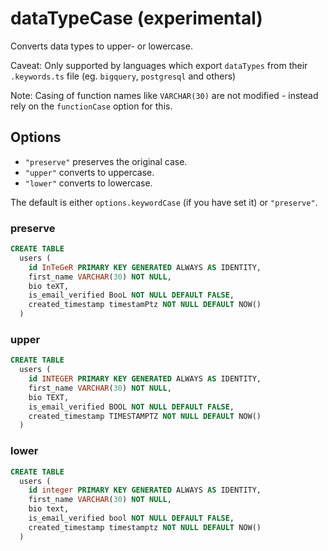 # dataTypeCase (experimental)

Converts data types to upper- or lowercase.

Caveat: Only supported by languages which export `dataTypes` from their `.keywords.ts` file (eg. `bigquery`, `postgresql` and others)

Note: Casing of function names like `VARCHAR(30)` are not modified - instead rely on the `functionCase` option for this.

## Options

- `"preserve"` preserves the original case.
- `"upper"` converts to uppercase.
- `"lower"` converts to lowercase.

The default is either `options.keywordCase` (if you have set it) or `"preserve"`.

### preserve

```sql
CREATE TABLE
  users (
    id InTeGeR PRIMARY KEY GENERATED ALWAYS AS IDENTITY,
    first_name VARCHAR(30) NOT NULL,
    bio teXT,
    is_email_verified BooL NOT NULL DEFAULT FALSE,
    created_timestamp timestamPtz NOT NULL DEFAULT NOW()
  )
```

### upper

```sql
CREATE TABLE
  users (
    id INTEGER PRIMARY KEY GENERATED ALWAYS AS IDENTITY,
    first_name VARCHAR(30) NOT NULL,
    bio TEXT,
    is_email_verified BOOL NOT NULL DEFAULT FALSE,
    created_timestamp TIMESTAMPTZ NOT NULL DEFAULT NOW()
  )
```

### lower

```sql
CREATE TABLE
  users (
    id integer PRIMARY KEY GENERATED ALWAYS AS IDENTITY,
    first_name VARCHAR(30) NOT NULL,
    bio text,
    is_email_verified bool NOT NULL DEFAULT FALSE,
    created_timestamp timestamptz NOT NULL DEFAULT NOW()
  )
```
